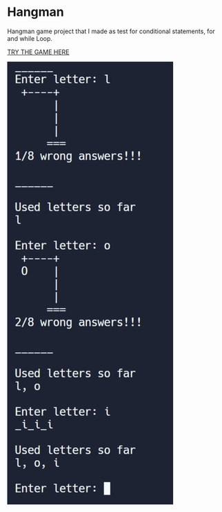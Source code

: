 # Hangman

Hangman game project that I made as test for conditional statements, for and while Loop. 

[TRY THE GAME HERE](https://replit.com/@testScriptCeo/Hang-Man-text-base#main.py)


![alt text](https://github.com/ceo-py/Project-Pictures/blob/main/hang-man/hand_man_example.png?raw=true)
